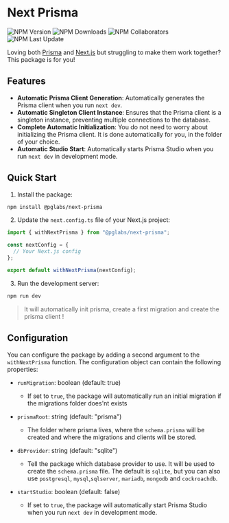 # Next Prisma

![NPM Version](https://img.shields.io/npm/v/%40pglabs%2Fnext-prisma)
![NPM Downloads](https://img.shields.io/npm/d18m/%40pglabs%2Fnext-prisma)
![NPM Collaborators](https://img.shields.io/npm/collaborators/%40pglabs%2Fnext-prisma)
![NPM Last Update](https://img.shields.io/npm/last-update/%40pglabs%2Fnext-prisma)

Loving both [Prisma](https://www.prisma.io/) and [Next.js](https://nextjs.org/) but struggling to make them work together? This package is for you!

## Features

- **Automatic Prisma Client Generation**: Automatically generates the Prisma client when you run `next dev`.
- **Automatic Singleton Client Instance**: Ensures that the Prisma client is a singleton instance, preventing multiple connections to the database.
- **Complete Automatic Initialization**: You do not need to worry about initializing the Prisma client. It is done automatically for you, in the folder of your choice.
- **Automatic Studio Start**: Automatically starts Prisma Studio when you run `next dev` in development mode.

## Quick Start

1. Install the package:

```bash
npm install @pglabs/next-prisma
```

2. Update the `next.config.ts` file of your Next.js project:

```typescript
import { withNextPrisma } from "@pglabs/next-prisma";

const nextConfig = {
  // Your Next.js config
};

export default withNextPrisma(nextConfig);
```

3. Run the development server:

```bash
npm run dev
```

> It will automatically init prisma, create a first migration and create the prisma client !

## Configuration

You can configure the package by adding a second argument to the `withNextPrisma` function. The configuration object can contain the following properties:

- `runMigration`: boolean (default: true)

  - If set to `true`, the package will automatically run an initial migration if the migrations folder does'nt exists

- `prismaRoot`: string (default: "prisma")

  - The folder where prisma lives, where the `schema.prisma` will be created and where the migrations and clients will be stored.

- `dbProvider`: string (default: "sqlite")
  - Tell the package which database provider to use. It will be used to create the `schema.prisma` file. The default is `sqlite`, but you can also use `postgresql`, `mysql`,`sqlserver`, `mariadb`, `mongodb` and `cockroachdb`.

- `startStudio`: boolean (default: false)
  - If set to `true`, the package will automatically start Prisma Studio when you run `next dev` in development mode.
